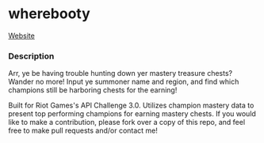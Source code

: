 # wherebooty

[Website](http://vokoshyv.com/wherebooty/)

### Description

Arr, ye be having trouble hunting down yer mastery treasure chests?
Wander no more! Input ye summoner name and region, and find which
champions still be harboring chests for the earning!

Built for Riot Games's API Challenge 3.0. Utilizes champion mastery data
to present top performing champions for earning mastery chests. If you 
would like to make a contribution, please fork over a copy of this repo,
and feel free to make pull requests and/or contact me! 



